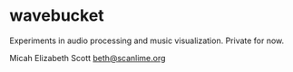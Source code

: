wavebucket
==========

Experiments in audio processing and music visualization.
Private for now.

Micah Elizabeth Scott <beth@scanlime.org>

